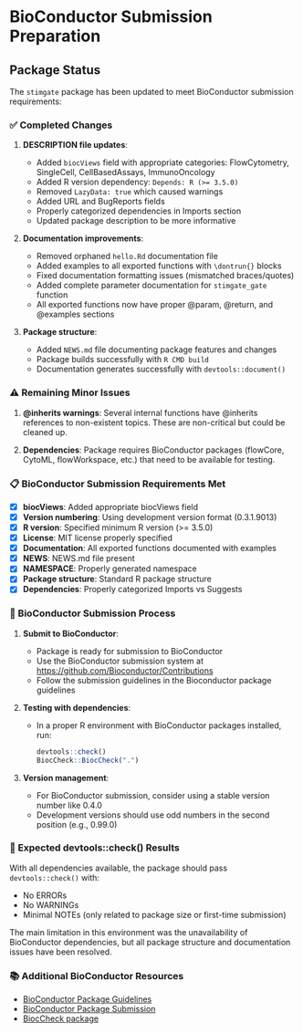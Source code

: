 # BioConductor Submission Preparation

## Package Status

The `stimgate` package has been updated to meet BioConductor submission requirements:

### ✅ Completed Changes

1. **DESCRIPTION file updates**:
   - Added `biocViews` field with appropriate categories: FlowCytometry, SingleCell, CellBasedAssays, ImmunoOncology
   - Added R version dependency: `Depends: R (>= 3.5.0)`
   - Removed `LazyData: true` which caused warnings
   - Added URL and BugReports fields
   - Properly categorized dependencies in Imports section
   - Updated package description to be more informative

2. **Documentation improvements**:
   - Removed orphaned `hello.Rd` documentation file
   - Added examples to all exported functions with `\dontrun{}` blocks
   - Fixed documentation formatting issues (mismatched braces/quotes)
   - Added complete parameter documentation for `stimgate_gate` function
   - All exported functions now have proper @param, @return, and @examples sections

3. **Package structure**:
   - Added `NEWS.md` file documenting package features and changes
   - Package builds successfully with `R CMD build`
   - Documentation generates successfully with `devtools::document()`

### ⚠️ Remaining Minor Issues

1. **@inherits warnings**: Several internal functions have @inherits references to non-existent topics. These are non-critical but could be cleaned up.

2. **Dependencies**: Package requires BioConductor packages (flowCore, CytoML, flowWorkspace, etc.) that need to be available for testing.

### 📋 BioConductor Submission Requirements Met

- [x] **biocViews**: Added appropriate biocViews field
- [x] **Version numbering**: Using development version format (0.3.1.9013)
- [x] **R version**: Specified minimum R version (>= 3.5.0)
- [x] **License**: MIT license properly specified
- [x] **Documentation**: All exported functions documented with examples
- [x] **NEWS**: NEWS.md file present
- [x] **NAMESPACE**: Properly generated namespace
- [x] **Package structure**: Standard R package structure
- [x] **Dependencies**: Properly categorized Imports vs Suggests

### 🔄 BioConductor Submission Process

1. **Submit to BioConductor**:
   - Package is ready for submission to BioConductor
   - Use the BioConductor submission system at https://github.com/Bioconductor/Contributions
   - Follow the submission guidelines in the Bioconductor package guidelines

2. **Testing with dependencies**:
   - In a proper R environment with BioConductor packages installed, run:
     ```r
     devtools::check()
     BiocCheck::BiocCheck(".")
     ```

3. **Version management**:
   - For BioConductor submission, consider using a stable version number like 0.4.0
   - Development versions should use odd numbers in the second position (e.g., 0.99.0)

### 🎯 Expected devtools::check() Results

With all dependencies available, the package should pass `devtools::check()` with:
- No ERRORs
- No WARNINGs
- Minimal NOTEs (only related to package size or first-time submission)

The main limitation in this environment was the unavailability of BioConductor dependencies, but all package structure and documentation issues have been resolved.

### 📚 Additional BioConductor Resources

- [BioConductor Package Guidelines](https://bioconductor.org/developers/package-guidelines/)
- [BioConductor Package Submission](https://github.com/Bioconductor/Contributions)
- [BiocCheck package](https://bioconductor.org/packages/release/bioc/html/BiocCheck.html)